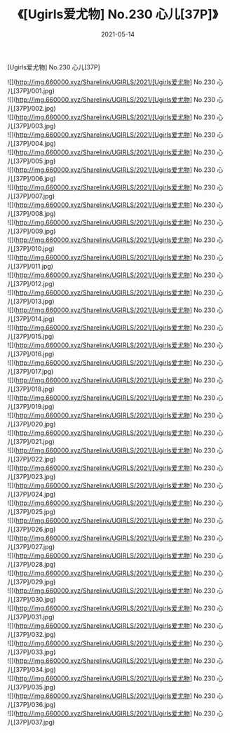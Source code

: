 ﻿---
layout: post
title:  《[Ugirls爱尤物] No.230 心儿[37P]》
date:   2021-05-14
img: http://img.660000.xyz/Sharelink/UGIRLS/2021/[Ugirls爱尤物] No.230 心儿[37P]/000.jpg
categories: [美女, 清纯, 唯美]
---

[Ugirls爱尤物] No.230 心儿[37P]

  ![](http://img.660000.xyz/Sharelink/UGIRLS/2021/[Ugirls爱尤物] No.230 心儿[37P]/001.jpg) <br> ![](http://img.660000.xyz/Sharelink/UGIRLS/2021/[Ugirls爱尤物] No.230 心儿[37P]/002.jpg) <br> ![](http://img.660000.xyz/Sharelink/UGIRLS/2021/[Ugirls爱尤物] No.230 心儿[37P]/003.jpg) <br> ![](http://img.660000.xyz/Sharelink/UGIRLS/2021/[Ugirls爱尤物] No.230 心儿[37P]/004.jpg) <br> ![](http://img.660000.xyz/Sharelink/UGIRLS/2021/[Ugirls爱尤物] No.230 心儿[37P]/005.jpg) <br> ![](http://img.660000.xyz/Sharelink/UGIRLS/2021/[Ugirls爱尤物] No.230 心儿[37P]/006.jpg) <br> ![](http://img.660000.xyz/Sharelink/UGIRLS/2021/[Ugirls爱尤物] No.230 心儿[37P]/007.jpg) <br> ![](http://img.660000.xyz/Sharelink/UGIRLS/2021/[Ugirls爱尤物] No.230 心儿[37P]/008.jpg) <br> ![](http://img.660000.xyz/Sharelink/UGIRLS/2021/[Ugirls爱尤物] No.230 心儿[37P]/009.jpg) <br> ![](http://img.660000.xyz/Sharelink/UGIRLS/2021/[Ugirls爱尤物] No.230 心儿[37P]/010.jpg) <br> ![](http://img.660000.xyz/Sharelink/UGIRLS/2021/[Ugirls爱尤物] No.230 心儿[37P]/011.jpg) <br> ![](http://img.660000.xyz/Sharelink/UGIRLS/2021/[Ugirls爱尤物] No.230 心儿[37P]/012.jpg) <br> ![](http://img.660000.xyz/Sharelink/UGIRLS/2021/[Ugirls爱尤物] No.230 心儿[37P]/013.jpg) <br> ![](http://img.660000.xyz/Sharelink/UGIRLS/2021/[Ugirls爱尤物] No.230 心儿[37P]/014.jpg) <br> ![](http://img.660000.xyz/Sharelink/UGIRLS/2021/[Ugirls爱尤物] No.230 心儿[37P]/015.jpg) <br> ![](http://img.660000.xyz/Sharelink/UGIRLS/2021/[Ugirls爱尤物] No.230 心儿[37P]/016.jpg) <br> ![](http://img.660000.xyz/Sharelink/UGIRLS/2021/[Ugirls爱尤物] No.230 心儿[37P]/017.jpg) <br> ![](http://img.660000.xyz/Sharelink/UGIRLS/2021/[Ugirls爱尤物] No.230 心儿[37P]/018.jpg) <br> ![](http://img.660000.xyz/Sharelink/UGIRLS/2021/[Ugirls爱尤物] No.230 心儿[37P]/019.jpg) <br> ![](http://img.660000.xyz/Sharelink/UGIRLS/2021/[Ugirls爱尤物] No.230 心儿[37P]/020.jpg) <br> ![](http://img.660000.xyz/Sharelink/UGIRLS/2021/[Ugirls爱尤物] No.230 心儿[37P]/021.jpg) <br> ![](http://img.660000.xyz/Sharelink/UGIRLS/2021/[Ugirls爱尤物] No.230 心儿[37P]/022.jpg) <br> ![](http://img.660000.xyz/Sharelink/UGIRLS/2021/[Ugirls爱尤物] No.230 心儿[37P]/023.jpg) <br> ![](http://img.660000.xyz/Sharelink/UGIRLS/2021/[Ugirls爱尤物] No.230 心儿[37P]/024.jpg) <br> ![](http://img.660000.xyz/Sharelink/UGIRLS/2021/[Ugirls爱尤物] No.230 心儿[37P]/025.jpg) <br> ![](http://img.660000.xyz/Sharelink/UGIRLS/2021/[Ugirls爱尤物] No.230 心儿[37P]/026.jpg) <br> ![](http://img.660000.xyz/Sharelink/UGIRLS/2021/[Ugirls爱尤物] No.230 心儿[37P]/027.jpg) <br> ![](http://img.660000.xyz/Sharelink/UGIRLS/2021/[Ugirls爱尤物] No.230 心儿[37P]/028.jpg) <br> ![](http://img.660000.xyz/Sharelink/UGIRLS/2021/[Ugirls爱尤物] No.230 心儿[37P]/029.jpg) <br> ![](http://img.660000.xyz/Sharelink/UGIRLS/2021/[Ugirls爱尤物] No.230 心儿[37P]/030.jpg) <br> ![](http://img.660000.xyz/Sharelink/UGIRLS/2021/[Ugirls爱尤物] No.230 心儿[37P]/031.jpg) <br> ![](http://img.660000.xyz/Sharelink/UGIRLS/2021/[Ugirls爱尤物] No.230 心儿[37P]/032.jpg) <br> ![](http://img.660000.xyz/Sharelink/UGIRLS/2021/[Ugirls爱尤物] No.230 心儿[37P]/033.jpg) <br> ![](http://img.660000.xyz/Sharelink/UGIRLS/2021/[Ugirls爱尤物] No.230 心儿[37P]/034.jpg) <br> ![](http://img.660000.xyz/Sharelink/UGIRLS/2021/[Ugirls爱尤物] No.230 心儿[37P]/035.jpg) <br> ![](http://img.660000.xyz/Sharelink/UGIRLS/2021/[Ugirls爱尤物] No.230 心儿[37P]/036.jpg) <br> ![](http://img.660000.xyz/Sharelink/UGIRLS/2021/[Ugirls爱尤物] No.230 心儿[37P]/037.jpg) <br>